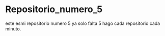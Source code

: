 # Repositorio_numero_5
este esmi repositorio numero 5 ya solo falta 5 hago cada repositorio cada minuto. 
